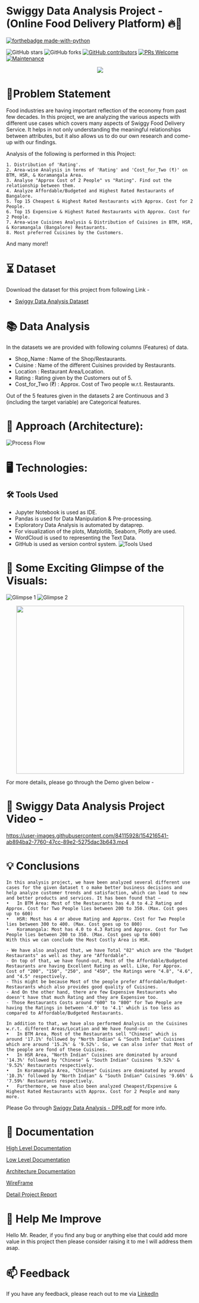 
# Swiggy Data Analysis Project - (Online Food Delivery Platform) 🔥🍁

<p align="center">

  [![forthebadge made-with-python](http://ForTheBadge.com/images/badges/made-with-python.svg)](https://www.python.org/)
  
  ![GitHub stars](https://img.shields.io/github/stars/Lokesh-Attarde/Swiggy_Data_Analysis)
  ![GitHub forks](https://img.shields.io/github/forks/Lokesh-Attarde/Swiggy_Data_Analysis)
  [![GitHub contributors](https://img.shields.io/github/contributors/Lokesh-Attarde/Swiggy_Data_Analysis.svg)](https://GitHub.com/Lokesh-Attarde/Swiggy_Data_Analysis/graphs/contributors/)
  [![PRs Welcome](https://img.shields.io/badge/PRs-welcome-brightgreen.svg?style=flat-square)](http://makeapullrequest.com)
  [![Maintenance](https://img.shields.io/badge/Maintained%3F-yes-green.svg)](https://GitHub.com/Naereen/StrapDown.js/graphs/commit-activity)
</p>  

<p align="center">
  <img src="https://user-images.githubusercontent.com/84115928/154198741-9ba7ddd8-ad79-4e55-9690-f4ae810c54f8.jpg">
</p>

# 📝Problem Statement
Food industries are having important reflection of the economy from past few decades. In this project, we are analyzing the various aspects with different use cases which covers many aspects of Swiggy Food Delivery Service. It helps in not only understanding the meaningful relationships between attributes, but it also allows us to do our own research and come-up with our findings.

Analysis of the following is performed in this Project:

    1. Distribution of 'Rating'.
    2. Area-wise Analysis in terms of 'Rating' and 'Cost_for_Two (₹)' on BTM, HSR, & Koramangala Area.
    3. Analyse "Approx Cost of 2 People" vs "Rating". Find out the relationship between them.
    4. Analyze Affordable/Budgeted and Highest Rated Restaurants of Bangalore.
    5. Top 15 Cheapest & Highest Rated Restaurants with Approx. Cost for 2 People.
    6. Top 15 Expensive & Highest Rated Restaurants with Approx. Cost for 2 People.
    7. Area-wise Cuisines Analysis & Distribution of Cuisines in BTM, HSR, & Koramangala (Bangalore) Restaurants.
    8. Most preferred Cuisines by the Customers.

And many more!!

# ⏳ Dataset
Download the dataset for this project from following Link -
* [Swiggy Data Analysis Dataset](https://github.com/Lokesh-Attarde/Swiggy_Data_Analysis/blob/fcc45e9399868c9316b58ca9c43b0f523088f6e7/Swiggy%20Bangalore%20Outlet%20Details.csv)

# 📚 Data Analysis
In the datasets we are provided with following columns (Features) of data.

* Shop_Name : Name of the Shop/Restaurants.
* Cuisine : Name of the different Cuisines provided by Restaurants.
* Location : Restaurant Area/Location.
* Rating : Rating given by the Customers out of 5.
* Cost_for_Two (₹) : Approx. Cost of Two people w.r.t. Restaurants.

Out of the 5 features given in the datasets 2 are Continuous and 3 (including the target variable) are Categorical features.

# 🎉 Approach (Architecture):
![Process Flow](https://user-images.githubusercontent.com/84115928/137479294-ccfa21f9-81e1-4de8-8f96-15ddefdec06e.JPG)

# 🖥️ Technologies:
## 🛠️ Tools Used
* Jupyter Notebook is used as IDE. 
* Pandas is used for Data Manipulation & Pre-processing.
* Exploratory Data Analysis is automated by dataprep. 
* For visualization of the plots, Matplotlib, Seaborn, Plotly are used.
* WordCloud is used to representing the Text Data.
* GitHub is used as version control system.
![Tools Used](https://user-images.githubusercontent.com/84115928/154200410-86eb19e2-acd5-4669-8b36-ff958363ed2b.JPG)


# 🌱 Some Exciting Glimpse of the Visuals:
![Glimpse 1](https://user-images.githubusercontent.com/84115928/154206516-055a61ba-cf80-48c9-bae5-1b0a98fae6c4.gif)
![Glimpse 2](https://user-images.githubusercontent.com/84115928/154207666-81d7b700-bfd1-4cd0-950c-f521e615ac0e.gif)

<p align="center">
  <img height="450" src="https://user-images.githubusercontent.com/84115928/154216904-325c33c5-bace-484b-b4d7-974a5146a3ca.png">
</p>

<!-- ![Glimpse 3](https://user-images.githubusercontent.com/84115928/154216904-325c33c5-bace-484b-b4d7-974a5146a3ca.png) -->

For more details, please go through the Demo given below -
# 🎯 Swiggy Data Analysis Project Video -

https://user-images.githubusercontent.com/84115928/154216541-ab894ba2-7760-47cc-89e2-5275dac3b643.mp4

# 💡 Conclusions

    In this analysis project, we have been analyzed several different use cases for the given dataset t o make better business decisions and help analyze customer trends and satisfaction, which can lead to new and better products and services. It has been found that – 
    •	In BTM Area: Most of the Restaurants has 4.0 to 4.2 Rating and Approx. Cost for Two People lies between 200 to 350. (Max. Cost goes up to 600)
    •	HSR: Most has 4 or above Rating and Approx. Cost for Two People lies between 300 to 400. (Max. Cost goes up to 800)
    •	Koramangala: Most has 4.0 to 4.3 Rating and Approx. Cost for Two People lies between 200 to 350. (Max. Cost goes up to 600)
    With this we can conclude the Most Costly Area is HSR. 

    - We have also analyzed that, we have Total "82" which are the "Budget Restaurants" as well as they are "Affordable". 
    - On top of that, we have found-out, Most of the Affordable/Budgeted Restaurants are having Excellent Rating as well. Like, For Approx. Cost of "200", "150", "250", and "450", the Ratings were "4.8", "4.6", and "4.5" respectively. 
    - This might be because Most of the people prefer Affordable/Budget-Restaurants which also provides good quality of Cuisines. 
    - And On the other hand, there are few Expensive Restaurants who doesn't have that much Rating and they are Expensive too. 
    - Those Restaurants Costs around "600" to "800" for Two People are having the Ratings in between '4.0' to '4.1' which is too less as compared to Affordable/Budgeted Restaurants.

    In addition to that, we have also performed Analysis on the Cuisines w.r.t. different Areas/Location and We have found-out:
    •	In BTM Area, Most of the Restaurants sell "Chinese" which is around '17.1%' followed by "North Indian" & "South Indian" Cuisines which are around '15.2%' & '9.52%'. So, we can also infer that Most of the people are fond of these Cuisines.
    •	In HSR Area, "North Indian" Cuisines are dominated by around '14.3%' followed by "Chinese" & "South Indian" Cuisines '9.52%' & '9.52%' Restaurants respectively.
    •	In Koramangala Area, "Chinese" Cuisines are dominated by around '10.3%' followed by "North Indian" & "South Indian" Cuisines '9.66%' & '7.59%' Restaurants respectively.
    •	Furthermore, we have also been analyzed Cheapest/Expensive & Highest Rated Restaurants with Approx. Cost for 2 People and many more. 

Please Go through [Swiggy Data Analysis - DPR.pdf](https://github.com/Lokesh-Attarde/Swiggy_Data_Analysis/blob/3e6d8f8833cec8b6d366c1fed86ec3f453f36757/Documents/Swiggy%20Data%20Analysis%20-%20DPR.pdf) for more info.

# 📖 Documentation

[High Level Documentation](https://github.com/Lokesh-Attarde/Swiggy_Data_Analysis/blob/05d0091a03a0d8b6467df1be21c91af1ac626ad8/Documents/Swiggy%20Data%20Analysis%20-%20HLD.pdf)

[Low Level Documentation](https://github.com/Lokesh-Attarde/Swiggy_Data_Analysis/blob/05d0091a03a0d8b6467df1be21c91af1ac626ad8/Documents/Swiggy%20Data%20Analysis%20-%20LLD.pdf)

[Architecture Documentation](https://github.com/Lokesh-Attarde/Swiggy_Data_Analysis/blob/05d0091a03a0d8b6467df1be21c91af1ac626ad8/Documents/Swiggy%20Data%20Analysis%20-%20Architecture.pdf)

[WireFrame](https://github.com/Lokesh-Attarde/Swiggy_Data_Analysis/blob/05d0091a03a0d8b6467df1be21c91af1ac626ad8/Documents/Swiggy%20Data%20Analysis%20-%20Wireframe.pdf)

[Detail Project Report](https://github.com/Lokesh-Attarde/Swiggy_Data_Analysis/blob/3e6d8f8833cec8b6d366c1fed86ec3f453f36757/Documents/Swiggy%20Data%20Analysis%20-%20DPR.pdf)

# 🎉 Help Me Improve
Hello Mr. Reader, if you find any bug or anything else that could add more value in this project then please consider raising it to me I will address them asap.
  
# 📫 Feedback
If you have any feedback, please reach out to me via [LinkedIn](https://www.linkedin.com/in/lokesh-attarde-145086141/)
